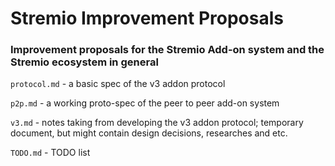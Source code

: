 # Stremio Improvement Proposals

### Improvement proposals for the Stremio Add-on system and the Stremio ecosystem in general


``protocol.md`` - a basic spec of the v3 addon protocol

``p2p.md`` - a working proto-spec of the peer to peer add-on system

``v3.md`` - notes taking from developing the v3 addon protocol; temporary document, but might contain design decisions, researches and etc.


``TODO.md`` - TODO list
